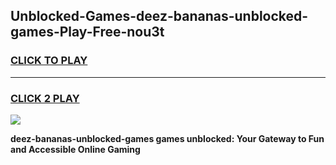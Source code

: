 
## Unblocked-Games-deez-bananas-unblocked-games-Play-Free-nou3t
<h3>
<a href="https://premium76.site?title=deez-bananas-unblocked-games&ref=18A1">CLICK TO PLAY</a></h3>
<hr>

<h3>
<a href="https://premium76.site?title=deez-bananas-unblocked-games&ref=18A1">CLICK 2 PLAY</a>
  
</h3>

<a href="https://premium76.site?title=deez-bananas-unblocked-games&ref=18A1"><img src="https://clearcache.store/games.png"></a>


**deez-bananas-unblocked-games games unblocked: Your Gateway to Fun and Accessible Online Gaming**
